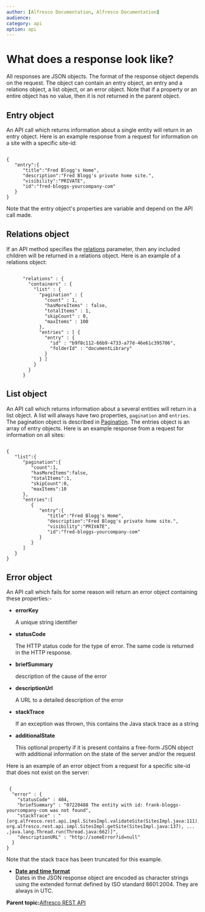 ```yaml
---
author: [Alfresco Documentation, Alfresco Documentation]
audience: 
category: api
option: api
---
```


# What does a response look like?

All responses are JSON objects. The format of the response object depends on the request. The object can contain an entry object, an entry and a relations object, a list object, or an error object. Note that if a property or an entire object has no value, then it is not returned in the parent object.

## Entry object

An API call which returns information about a single entity will return in an entry object. Here is an example response from a request for information on a site with a specific site-id:

```

{
   "entry":{
      "title":"Fred Blogg's Home",
      "description":"Fred Blogg's private home site.",
      "visibility":"PRIVATE",
      "id":"fred-bloggs-yourcompany-com"
   }
}
```

Note that the entry object's properties are variable and depend on the API call made.

## Relations object

If an API method specifies the [relations](pra-relations-filter.md) parameter, then any included children will be returned in a relations object. Here is an example of a relations object:

```
      
      "relations" : {
        "containers" : {
          "list" : {
            "pagination" : {
              "count" : 1,
              "hasMoreItems" : false,
              "totalItems" : 1,
              "skipCount" : 0,
              "maxItems" : 100
            },
            "entries" : [ {
              "entry" : {
                "id" : "b9f8c112-66b9-4733-a77d-46e61c395706",
                "folderId" : "documentLibrary"
              }
            } ]
          }
        }
      }
```

## List object

An API call which returns information about a several entities will return in a list object. A list will always have two properties, `pagination` and `entries`. The pagination object is described in [Pagination](pra-pagination.md). The entries object is an array of entry objects. Here is an example response from a request for information on all sites:

```

{
   "list":{
      "pagination":{
         "count":1,
         "hasMoreItems":false,
         "totalItems":1,
         "skipCount":0,
         "maxItems":10
      },
      "entries":[
         {
            "entry":{
               "title":"Fred Blogg's Home",
               "description":"Fred Blogg's private home site.",
               "visibility":"PRIVATE",
               "id":"fred-bloggs-yourcompany-com"
            }
         }
      ]
   }
}
```

## Error object

An API call which fails for some reason will return an error object containing these properties:-

-   **errorKey**

    A unique string identifier

-   **statusCode**

    The HTTP status code for the type of error. The same code is returned in the HTTP response.

-   **briefSummary**

    description of the cause of the error

-   **descriptionUrl**

    A URL to a detailed description of the error

-   **stackTrace**

    If an exception was thrown, this contains the Java stack trace as a string

-   **additionalState**

    This optional property if it is present contains a free-form JSON object with additional information on the state of the server and/or the request


Here is an example of an error object from a request for a specific site-id that does not exist on the server:

```

 {
  "error" : {
    "statusCode" : 404,
    "briefSummary" : "07220488 The entity with id: frank-bloggs-yourcompany-com was not found",
    "stackTrace" : "[org.alfresco.rest.api.impl.SitesImpl.validateSite(SitesImpl.java:111), org.alfresco.rest.api.impl.SitesImpl.getSite(SitesImpl.java:137), ... ,java.lang.Thread.run(Thread.java:662)]",
    "descriptionURL" : "http://someError?id=null"
  }
}
```

Note that the stack trace has been truncated for this example.

-   **[Date and time format](../../../pra/1/concepts/pra-dates.md)**  
 Dates in the JSON response object are encoded as character strings using the extended format defined by ISO standard 8601:2004. They are always in UTC.

**Parent topic:**[Alfresco REST API](../../../pra/1/topics/pra-welcome-aara.md)

